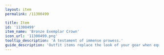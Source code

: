 ```yaml
---
layout: item
permalink: /11300499

title: Item
id: '11300499'
item_name: 'Bronze Exemplar Crown'
icon_url: '11300499.png'
tooltip_description: 'A testament of immense prowess.'
guide_description: 'Outfit items replace the look of your gear when equipped.'
---
```

